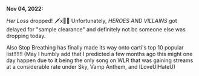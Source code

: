 **Nov 04, 2022:**

_Her Loss_ dropped! 🗡️x🦉🔥 Unfortunately, _HEROES AND VILLAINS_ got delayed for "sample clearance" and definitely not bc someone else was dropping today.

Also Stop Breathing has finally made its way onto carti's top 10 popular list!!!!!! (May I humbly add that I predicted a few months ago this might one day happen due to it being the only song on WLR that was gaining streams at a considerable rate under Sky, Vamp Anthem, and ILoveUIHateU)  
